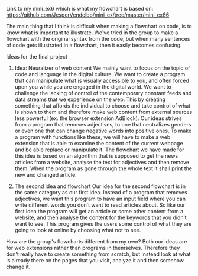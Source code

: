 Link to my mini_ex6 which is what my flowchart is based on: https://github.com/JesperVendelbo/mini_ex/tree/master/mini_ex66
 
The main thing that I think is difficult when making a flowchart on code, is to know what is important to illustrate. We've tried in the group to make a flowchart with the original syntax from the code, but when many sentences of code gets illustrated in a flowchart, then it easily becomes confusing. 
 
 
Ideas for the final project
1. Idea: Neuralizer of web content
We mainly want to focus on the topic of code and language in the digital culture. We want to create a program that can manipulate what is visually accessible to you, and often forced upon you while you are engaged in the digital world. We want to challenge the lacking of control of the contemporary constant feeds and data streams that we experience on the web. This by creating something that affords the individual to choose and take control of what is shown to them and therefore make web content from external sources less powerful (ex. the browser extension AdBlock).
Our ideas strives from a program that removes adjectives, to one that neutralizes genders or even one that can change negative words into positive ones. To make a program with functions like these, we will have to make a web extension that is able to examine the content of the current webpage and be able replace or manipulate it.
The flowchart we have made for this idea is based on an algorithm that is supposed to get the news articles from a website, analyse the text for adjectives and then remove them. When the program as gone through the whole text it shall print the new and changed article.

2. The second idea and flowchart
Our idea for the second flowchart is in the same category as our first idea. Instead of a program that removes adjectives, we want this program to have an input field where you can write different words you don’t want to read articles about. So like our first idea the program will get an article or some other content from a website, and then analyse the content for the keywords that you didn’t want to see. This program gives the users some control of what they are going to look at online by choosing what not to see. 

How are the group's flowcharts different from my own?
Both our ideas are for web extensions rather than programs in themselves. Therefore they don't really have to create something from scratch, but instead look at what is already there on the pages that you visit, analyze it and then somehow change it.
